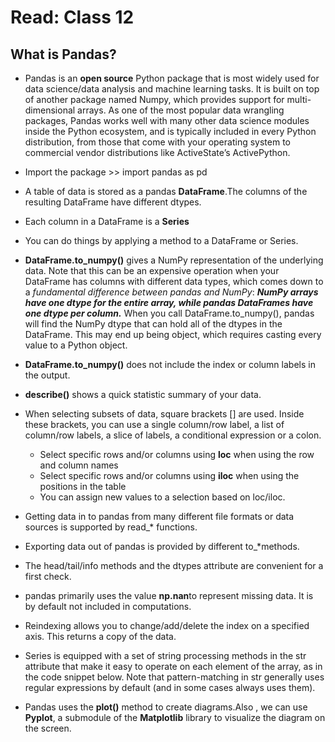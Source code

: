 # Read: Class 12 
## What is Pandas?
* Pandas is an **open source** Python package that is most widely used for data science/data analysis and machine learning tasks. It is built on top of another package named Numpy, which provides support for multi-dimensional arrays. As one of the most popular data wrangling packages, Pandas works well with many other data science modules inside the Python ecosystem, and is typically included in every Python distribution, from those that come with your operating system to commercial vendor distributions like ActiveState’s ActivePython. 

* Import the package >> import pandas as pd
* A table of data is stored as a pandas **DataFrame**.The columns of the resulting DataFrame have different dtypes.
* Each column in a DataFrame is a **Series**
* You can do things by applying a method to a DataFrame or Series.

* **DataFrame.to_numpy()** gives a NumPy representation of the underlying data. Note that this can be an expensive operation when your DataFrame has columns with different data types, which comes down to a *fundamental difference between pandas and NumPy*: ***NumPy arrays have one dtype for the entire array, while pandas DataFrames have one dtype per column.*** When you call DataFrame.to_numpy(), pandas will find the NumPy dtype that can hold all of the dtypes in the DataFrame. This may end up being object, which requires casting every value to a Python object.

* **DataFrame.to_numpy()** does not include the index or column labels in the output.
* **describe()** shows a quick statistic summary of your data.

* When selecting subsets of data, square brackets [] are used. Inside these brackets, you can use a single column/row label, a list of column/row labels, a slice of labels, a conditional expression or a colon.
  - Select specific rows and/or columns using **loc** when using the row and column names
  - Select specific rows and/or columns using **iloc** when using the positions in the table
  - You can assign new values to a selection based on loc/iloc.

* Getting data in to pandas from many different file formats or data sources is supported by read_* functions.
* Exporting data out of pandas is provided by different to_*methods.
* The head/tail/info methods and the dtypes attribute are convenient for a first check.

* pandas primarily uses the value **np.nan**to represent missing data. It is by default not included in computations.
* Reindexing allows you to change/add/delete the index on a specified axis. This returns a copy of the data.

* Series is equipped with a set of string processing methods in the str attribute that make it easy to operate on each element of the array, as in the code snippet below. Note that pattern-matching in str generally uses regular expressions by default (and in some cases always uses them).

* Pandas uses the **plot()** method to create diagrams.Also , we can use **Pyplot**, a submodule of the **Matplotlib** library to visualize the diagram on the screen.

